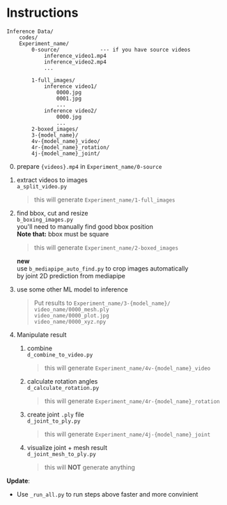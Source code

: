 # Instructions
```
Inference Data/
    codes/
    Experiment_name/
        0-source/             --- if you have source videos
            inference_video1.mp4
            inference_video2.mp4
            ...

        1-full_images/
            inference video1/
                0000.jpg
                0001.jpg
                ...
            inference video2/
                0000.jpg
                ...
        2-boxed_images/
        3-{model_name}/
        4v-{model_name}_video/
        4r-{model_name}_rotation/
        4j-{model_name}_joint/
```
0. prepare `{videos}.mp4` in `Experiment_name/0-source`  
1. extract videos to images  
   `a_split_video.py`  
   > this will generate `Experiment_name/1-full_images`
2. find bbox, cut and resize  
   `b_boxing_images.py`  
   you'll need to manually find good bbox position  
   **Note that:** bbox must be square  
   > this will generate `Experiment_name/2-boxed_images`

   **new**  
   use `b_mediapipe_auto_find.py` to crop images automatically  
   by joint 2D prediction from mediapipe

3. use some other ML model to inference  
   > Put results to `Experiment_name/3-{model_name}/`  
   > `video_name/0000_mesh.ply`  
   > `video_name/0000_plot.jpg`  
   > `video_name/0000_xyz.npy`
4. Manipulate result
   1. combine  
      `d_combine_to_video.py`  
      > this will generate `Experiment_name/4v-{model_name}_video`
   2. calculate rotation angles  
      `d_calculate_rotation.py`  
      > this will generate `Experiment_name/4r-{model_name}_rotation`
   3. create joint `.ply` file  
      `d_joint_to_ply.py`  
      > this will generate `Experiment_name/4j-{model_name}_joint`
   4. visualize joint + mesh result  
      `d_joint_mesh_to_ply.py`  
      > this will **NOT** generate anything

**Update**:
- Use `_run_all.py` to run steps above faster and more convinient
